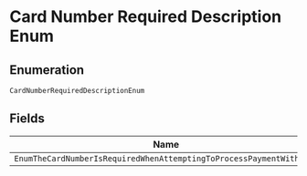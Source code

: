 
# Card Number Required Description Enum

## Enumeration

`CardNumberRequiredDescriptionEnum`

## Fields

| Name |
|  --- |
| `EnumTheCardNumberIsRequiredWhenAttemptingToProcessPaymentWithCard` |

